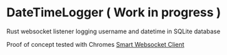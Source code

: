 # DateTimeLogger ( Work in progress )
Rust websocket listener logging username and datetime in SQLite database

Proof of concept tested with Chromes [Smart Websocket Client](https://chrome.google.com/webstore/detail/smart-websocket-client/omalebghpgejjiaoknljcfmglgbpocdp)
